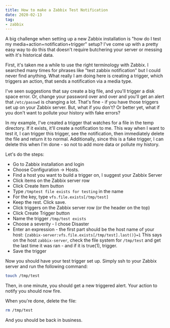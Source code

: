 ```yaml
---
title: How to make a Zabbix Test Notification
date: 2020-02-13
tag:
- zabbix
---
```

A big challenge when setting up a new Zabbix installation is "how do I test my media+action+notification+trigger" setup?  I've come up with a pretty easy way to do this that doesn't require butchering your server or messing with it's historical data.

<!--more-->

First, it's taken me a while to use the right terminology with Zabbix. I searched many times for phrases like "test zabbix notification" but I could never find anything.  What really I am doing here is creating a trigger, which triggers an action, that sends a notification via a media type.  

I've seen suggestions that say create a big file, and you'll trigger a disk space error. Or, change your password over and over and you'll get an alert that `/etc/passwd` is changing a lot. That's fine - if you have those triggers set up on your Zabbix server.  But, what if you don't? Or better yet, what if you don't want to pollute your history with fake errors?

In my example, I've created a trigger that watches for a file in the temp directory. If it exists, it'll create a notification to me.  This way when I want to test it, I can trigger this trigger, see the notification, then immediately delete the file and return it to normal.  Additionally, since this is a fake trigger, I can delete this when I'm done - so not to add more data or pollute my history.

Let's do the steps:

- Go to Zabbix installation and login
- Choose Configuration -> Hosts.
- Find a host you want to build a trigger on, I suggest your Zabbix Server
- Click items on the Zabbix server row
- Click Create Item button
- Type `/tmptest file exists for testing` in the name
- For the key, type `vfs.file.exists[/tmp/test]`
- Keep the rest. Click save.
- Click triggers on the Zabbix server row (or the header on the top)
- Click Create Trigger button
- Name the trigger `/tmp/test exists`
- Choose a severity - I chose Disaster
- Enter an expression - the first part should be the host name of your host: `{zabbix-server:vfs.file.exists[/tmp/test].last()}=1`  This says on the host `zabbix-server`, check the file system for `/tmp/test` and get the last time it was ran - and if it is true(1), trigger.
- Save the trigger

Now you should have your test trigger set up.  Simply ssh to your Zabbix server and run the following command:

```bash
touch /tmp/test
```

Then, in one minute, you should get a new triggered alert. Your action to notify you should now fire.

When you're done, delete the file:

```bash
rm /tmp/test
```

And you should be back in business.